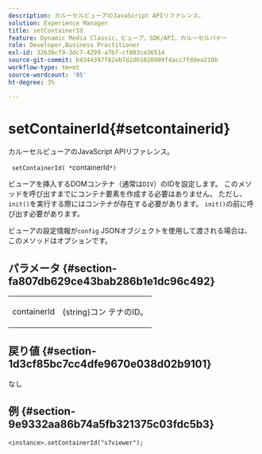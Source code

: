 ```yaml
---
description: カルーセルビューアのJavaScript APIリファレンス。
solution: Experience Manager
title: setContainerId
feature: Dynamic Media Classic，ビューア，SDK/API，カルーセルバナー
role: Developer,Business Practitioner
exl-id: 32636cf9-3dc7-4299-a7b7-cf803ca36514
source-git-commit: b4344397f82eb7d2d61020909f4acc7fddea210b
workflow-type: tm+mt
source-wordcount: '95'
ht-degree: 3%

---
```


# setContainerId{#setcontainerid}

カルーセルビューアのJavaScript APIリファレンス。

` setContainerId( *`containerId`*)`

ビューアを挿入するDOMコンテナ（通常は`DIV`）のIDを設定します。 このメソッドを呼び出すまでにコンテナ要素を作成する必要はありません。 ただし、`init()`を実行する際にはコンテナが存在する必要があります。 `init()`の前に呼び出す必要があります。

ビューアの設定情報が`config` JSONオブジェクトを使用して渡される場合は、このメソッドはオプションです。

## パラメータ {#section-fa807db629ce43bab286b1e1dc96c492}

<table id="table_896DFF34A68A403DB93A6D597461A573"> 
 <tbody> 
  <tr> 
   <td colname="col1"> <p> <span class="codeph"> <span class="varname"> containerId  </span> </span> </p> </td> 
   <td colname="col2"> <p> <span class="codeph"> {string}コン </span> テナのID。 </p> </td> 
  </tr> 
 </tbody> 
</table>

## 戻り値 {#section-1d3cf85bc7cc4dfe9670e038d02b9101}

なし

## 例 {#section-9e9332aa86b74a5fb321375c03fdc5b3}

```
<instance>.setContainerId("s7viewer");
```
